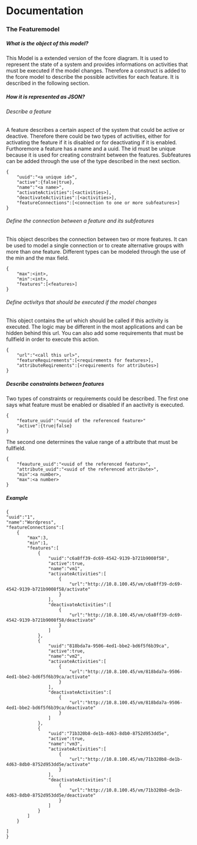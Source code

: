 # Documentation

### The Featuremodel

##### What is the object of this model?

This Model is a extended version of the fcore diagram. It is used to represent the state of a system and provides informations on activities that must be executed if the model changes. Therefore a construct is added to the fcore model to describe the possible activities for each feature. It is described in the following section.

##### How it is represented as JSON?

###### Describe a feature

A feature describes a certain aspect of the system that could be active or deactive. Therefore there could be two types of activities, either for activating the feature if it is disabled or for deactivating if it is enabled. Furthoremore a feature has a name and a uuid. The id must be unique because it is used for creating constraint between the features. Subfeatures can be added through the use of the type described in the next section.
    

    {
        "uuid":"<a unique id>",
        "active":{false|true},
        "name":"<a name>",
        "activateActivities":[<activities>],
        "deactivateActivities":[<activities>],
        "featureConnections":[<connection to one or more subfeatures>]
    }

###### Define the connection between a feature and its subfeatures

This object describes the connection between two or more features. It can be used to model a single connection or to create alternative groups with more than one feature. Different types can be modeled through the use of the min and the max field.

    {
        "max":<int>,
        "min":<int>,
        "features":[<features>]
    }

###### Define activitys that should be executed if the model changes

This object contains the url which should be called if this activity is executed. The logic may be different in the most applications and can be hidden behind this url. You can also add some requirements that must be fullfield in order to execute this action.

    {
        "url":"<call this url>",
        "featureRequirements":[<requirements for features>],
        "attributeReqirements":[<requirements for attributes>]
    }  
    
##### Describe constraints between features

Two types of constraints or requirements could be described. The first one says what feature must be enabled or disabled if an aactivity is executed.

    {
        "feature_uuid":"<uuid of the referenced feature>"
        "active":{true|false}
    }
    
The second one determines the value range of a attribute that must be fullfield.

    {
        "feauture_uuid":"<uuid of the referenced feature>",
        "attribute_uuid":"<uuid of the referenced attribute>",
        "min":<a number>,
        "max":<a number>
    }
    

##### Example 

    {
    "uuid":"1",    
    "name":"Wordpress",
    "featureConnections":[
        {
            "max":3,
            "min":1,
            "features":[
                {
                    "uuid":"c6a8ff39-dc69-4542-9139-b721b9008f58",
                    "active":true,
                    "name":"vm1",
                    "activateActivities":[
                        {
                            "url":"http://10.8.100.45/vm/c6a8ff39-dc69-4542-9139-b721b9008f58/activate"
                        }    
                    ],
                    "deactivateActivities":[
                        {
                            "url":"http://10.8.100.45/vm/c6a8ff39-dc69-4542-9139-b721b9008f58/deactivate"
                        }    
                    ]
                },
                {
                    "uuid":"818bda7a-9506-4ed1-bbe2-bd6f5f6b39ca",
                    "active":true,
                    "name":"vm2",
                    "activateActivities":[
                        {
                            "url":"http://10.8.100.45/vm/818bda7a-9506-4ed1-bbe2-bd6f5f6b39ca/activate"
                        }    
                    ],
                    "deactivateActivities":[
                        {
                            "url":"http://10.8.100.45/vm/818bda7a-9506-4ed1-bbe2-bd6f5f6b39ca/deactivate"
                        }    
                    ]
                },
                {
                    "uuid":"71b320b8-de1b-4d63-8db0-8752d953dd5e",
                    "active":true,
                    "name":"vm3",
                    "activateActivities":[
                        {
                            "url":"http://10.8.100.45/vm/71b320b8-de1b-4d63-8db0-8752d953dd5e/activate"
                        }    
                    ],
                    "deactivateActivities":[
                        {
                            "url":"http://10.8.100.45/vm/71b320b8-de1b-4d63-8db0-8752d953dd5e/deactivate"
                        }    
                    ]
                }
            ]
        }
        
    ]
    }


    
